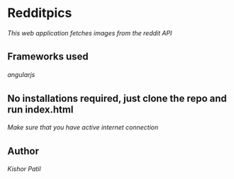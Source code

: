 # Redditpics
###### This web application fetches images from the reddit API

## Frameworks used
###### angularjs

## No installations required, just clone the repo and run index.html
###### Make sure that you have active internet connection

## Author
###### Kishor Patil
